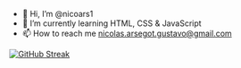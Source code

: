 - 👋 Hi, I’m @nicoars1
- 🌱 I’m currently learning HTML, CSS & JavaScript
- 📫 How to reach me nicolas.arsegot.gustavo@gmail.com

[![GitHub Streak](https://github-readme-streak-stats.herokuapp.com?user=nicoars1&theme=dark&hide_border=true)](https://git.io/streak-stats)
